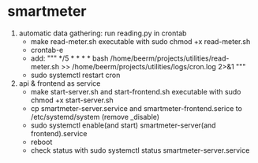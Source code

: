 # smartmeter

1. automatic data gathering: run reading.py in crontab
	- make read-meter.sh executable with sudo chmod +x read-meter.sh
	- crontab-e 
	- add: """ */5 * * * * bash /home/beerm/projects/utilities/read-meter.sh >> /home/beerm/projects/utilities/logs/cron.log 2>&1 """ 
	- sudo systemctl restart cron
2. api & frontend as service
	- make start-server.sh and start-frontend.sh executable with sudo chmod +x start-server.sh
	- cp smartmeter-server.service and smartmeter-frontend.serice to /etc/systemd/system (remove _disable)
	- sudo systemctl enable(and start) smartmeter-server(and frontend).service
	- reboot
	- check status with sudo systemctl status smartmeter-server.service 

